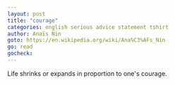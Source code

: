 ```yaml
---
layout: post
title: "courage"
categories: english serious advice statement tshirt
author: Anaïs Nin
goto: https://en.wikipedia.org/wiki/Ana%C3%AFs_Nin
go: read
gocheck:
---
```

Life shrinks or expands in proportion to one's courage.

